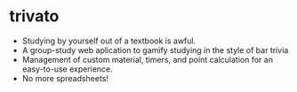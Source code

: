 # trivato

 - Studying by yourself out of a textbook is awful.
  - A group-study web aplication to gamify studying in the style of bar trivia
  - Management of custom material, timers, and point calculation for an easy-to-use experience.
  - No more spreadsheets!
